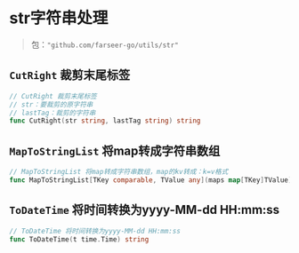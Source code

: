 # str字符串处理
> 包：`"github.com/farseer-go/utils/str"`

## `CutRight` 裁剪末尾标签
```go
// CutRight 裁剪末尾标签
// str：要裁剪的原字符串
// lastTag：裁剪的字符串
func CutRight(str string, lastTag string) string
```

## `MapToStringList` 将map转成字符串数组
```go
// MapToStringList 将map转成字符串数组，map的kv转成：k=v格式
func MapToStringList[TKey comparable, TValue any](maps map[TKey]TValue) []string
```

## `ToDateTime` 将时间转换为yyyy-MM-dd HH:mm:ss
```go
// ToDateTime 将时间转换为yyyy-MM-dd HH:mm:ss
func ToDateTime(t time.Time) string
```